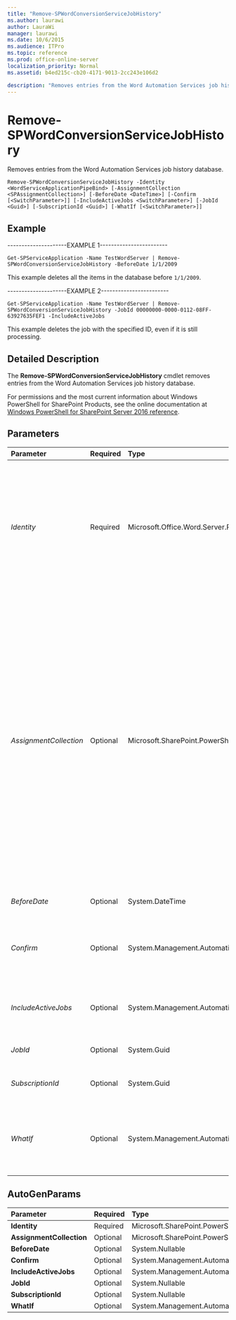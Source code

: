 ```yaml
---
title: "Remove-SPWordConversionServiceJobHistory"
ms.author: laurawi
author: LauraWi
manager: laurawi
ms.date: 10/6/2015
ms.audience: ITPro
ms.topic: reference
ms.prod: office-online-server
localization_priority: Normal
ms.assetid: b4ed215c-cb20-4171-9013-2cc243e106d2

description: "Removes entries from the Word Automation Services job history database."
---
```


# Remove-SPWordConversionServiceJobHistory

Removes entries from the Word Automation Services job history database.
  
```
Remove-SPWordConversionServiceJobHistory -Identity <WordServiceApplicationPipeBind> [-AssignmentCollection <SPAssignmentCollection>] [-BeforeDate <DateTime>] [-Confirm [<SwitchParameter>]] [-IncludeActiveJobs <SwitchParameter>] [-JobId <Guid>] [-SubscriptionId <Guid>] [-WhatIf [<SwitchParameter>]]

```

## Example

---------------------EXAMPLE 1------------------------ 
  
```
Get-SPServiceApplication -Name TestWordServer | Remove-SPWordConversionServiceJobHistory -BeforeDate 1/1/2009
```

This example deletes all the items in the database before  `1/1/2009`.
  
---------------------EXAMPLE 2------------------------ 
  
```
Get-SPServiceApplication -Name TestWordServer | Remove-SPWordConversionServiceJobHistory -JobId 00000000-0000-0112-08FF-63927635FEF1 -IncludeActiveJobs
```

This example deletes the job with the specified ID, even if it is still processing.
  
## Detailed Description

The **Remove-SPWordConversionServiceJobHistory** cmdlet removes entries from the Word Automation Services job history database. 
  
For permissions and the most current information about Windows PowerShell for SharePoint Products, see the online documentation at [Windows PowerShell for SharePoint Server 2016 reference](https://go.microsoft.com/fwlink/p/?LinkId=671715). 
  
## Parameters

|**Parameter**|**Required**|**Type**|**Description**|
|:-----|:-----|:-----|:-----|
| _Identity_ <br/> |Required  <br/> |Microsoft.Office.Word.Server.Powershell.WordServiceApplicationPipeBind  <br/> |Specifies the Word Automation Services application to be processed.  <br/> The type must be a valid GUID, in the form 12345678-90ab-cdef-1234-567890bcdefgh; a valid name of a Word Automation Services application (for example, WordSvcApp1); or an instance of a valid **SPServiceApplication** object.  <br/> |
| _AssignmentCollection_ <br/> |Optional  <br/> |Microsoft.SharePoint.PowerShell.SPAssignmentCollection  <br/> |Manages objects for the purpose of proper disposal. Use of objects, such as **SPWeb** or **SPSite**, can use large amounts of memory and use of these objects in Windows PowerShell scripts requires proper memory management. Using the **SPAssignment** object, you can assign objects to a variable and dispose of the objects after they are needed to free up memory. When **SPWeb**, **SPSite**, or **SPSiteAdministration** objects are used, the objects are automatically disposed of if an assignment collection or the **Global** parameter is not used.  <br/> > [!NOTE]> When the **Global** parameter is used, all objects are contained in the global store. If objects are not immediately used, or disposed of by using the **Stop-SPAssignment** command, an out-of-memory scenario can occur.           |
| _BeforeDate_ <br/> |Optional  <br/> |System.DateTime  <br/> |Specifies that only jobs started before this date are to be removed.  <br/> |
| _Confirm_ <br/> |Optional  <br/> |System.Management.Automation.SwitchParameter  <br/> |Prompts you for confirmation before executing the command. For more information, type the following command: **get-help about_commonparameters** <br/> |
| _IncludeActiveJobs_ <br/> |Optional  <br/> |System.Management.Automation.SwitchParameter  <br/> |Specifies that jobs that contain active conversions can be removed. By default, jobs that have active conversions are not removed.  <br/> |
| _JobId_ <br/> |Optional  <br/> |System.Guid  <br/> |Specifies that only the job with the specified ID is to be removed.  <br/> |
| _SubscriptionId_ <br/> |Optional  <br/> |System.Guid  <br/> |Specifies that only jobs corresponding to this subscription ID are to be removed.  <br/> |
| _WhatIf_ <br/> |Optional  <br/> |System.Management.Automation.SwitchParameter  <br/> |Displays a message that describes the effect of the command instead of executing the command. For more information, type the following command: **get-help about_commonparameters** <br/> |
   
## AutoGenParams

|**Parameter**|**Required**|**Type**|**Description**|
|:-----|:-----|:-----|:-----|
|**Identity** <br/> |Required  <br/> |Microsoft.SharePoint.PowerShell.SPServiceApplicationPipeBind  <br/> ||
|**AssignmentCollection** <br/> |Optional  <br/> |Microsoft.SharePoint.PowerShell.SPAssignmentCollection  <br/> ||
|**BeforeDate** <br/> |Optional  <br/> |System.Nullable  <br/> ||
|**Confirm** <br/> |Optional  <br/> |System.Management.Automation.SwitchParameter  <br/> ||
|**IncludeActiveJobs** <br/> |Optional  <br/> |System.Management.Automation.SwitchParameter  <br/> ||
|**JobId** <br/> |Optional  <br/> |System.Nullable  <br/> ||
|**SubscriptionId** <br/> |Optional  <br/> |System.Nullable  <br/> ||
|**WhatIf** <br/> |Optional  <br/> |System.Management.Automation.SwitchParameter  <br/> ||
   

